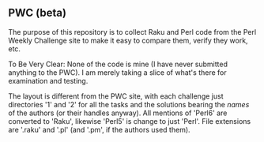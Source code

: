 ## PWC (beta)

The purpose of this repository is to collect Raku and Perl code from the Perl Weekly Challenge site
to make it easy to compare them, verify they work, etc.

To Be Very Clear: None of the code is mine (I have never submitted anything to the PWC). I am
merely taking a slice of what's there for examination and testing.

The layout is different from the PWC site, with each challenge just directories '1' and '2' for all the tasks
and the solutions bearing the *names* of the authors (or their handles anyway). 
All mentions of 'Perl6' are converted to 'Raku', likewise
'Perl5' is change to just 'Perl'. File extensions are '.raku' and '.pl' (and '.pm', if the authors used them).
